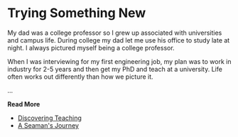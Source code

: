 # Trying Something New

My dad was a college professor so I grew up associated with universities and
campus life.  During college my dad let me use his office to study late at
night.   I always pictured myself being a college professor.

When I was interviewing for my first engineering job, my plan was to work in
industry for 2-5 years and then get my PhD and teach at a university.  Life
often works out differently than how we picture it.

...

**Read More**

* [Discovering Teaching](https://seamansguide.com/book/journey/Teaching.md)
* [A Seaman's Journey](https://seamansguide.com/book/journey)

